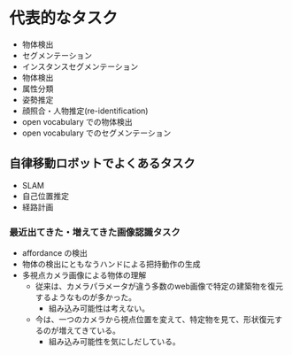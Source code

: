 # 代表的なタスク
- 物体検出
- セグメンテーション
- インスタンスセグメンテーション
- 物体検出
- 属性分類
- 姿勢推定
- 顔照合・人物推定(re-identification)
- open vocabulary での物体検出
- open vocabulary でのセグメンテーション

## 自律移動ロボットでよくあるタスク
- SLAM
- 自己位置推定
- 経路計画

### 最近出てきた・増えてきた画像認識タスク
- affordance の検出
- 物体の検出にともなうハンドによる把持動作の生成
- 多視点カメラ画像による物体の理解
  - 従来は、カメラパラメータが違う多数のweb画像で特定の建築物を復元するようなものが多かった。
    - 組み込み可能性は考えない。
  - 今は、一つのカメラから視点位置を変えて、特定物を見て、形状復元するのが増えてきている。
    - 組み込み可能性を気にしだしている。
